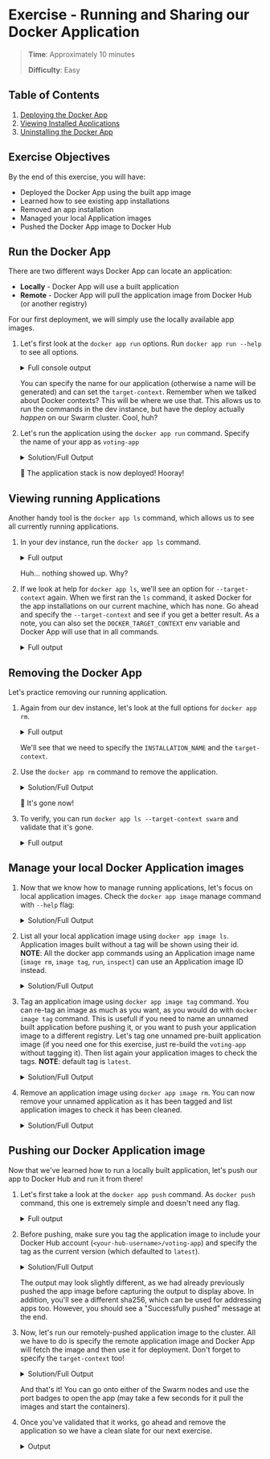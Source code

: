 # Exercise - Running and Sharing our Docker Application

> **Time**: Approximately 10 minutes
>
> **Difficulty**: Easy

## Table of Contents

1. [Deploying the Docker App](#deploying-the-docker-app)
1. [Viewing Installed Applications](#viewing-installed-applications)
1. [Uninstalling the Docker App](#uninstalling-the-docker-app)


## Exercise Objectives

By the end of this exercise, you will have:

- Deployed the Docker App using the built app image
- Learned how to see existing app installations
- Removed an app installation
- Managed your local Application images
- Pushed the Docker App image to Docker Hub


## Run the Docker App

There are two different ways Docker App can locate an application:

- **Locally** - Docker App will use a built application 
- **Remote** - Docker App will pull the application image from Docker Hub (or another registry)

For our first deployment, we will simply use the locally available app images.

1. Let's first look at the `docker app run` options. Run `docker app run --help` to see all options.

    <details>
      <summary>Full console output</summary>

    ```console
    $ docker app run --help

    Usage:  docker app run [OPTIONS] [APP_IMAGE]

    Run an application based on a docker app image.

    Aliases:
      run, deploy

    Examples:
    $ docker app run --name myinstallation --target-context=mycontext myrepo/myapp:mytag

    Options:
          --credential stringArray        Add a single credential, additive ontop of any --credential-set used
          --credential-set stringArray    Use a YAML file containing a credential set or a credential set present in the credential store
          --name string                   Assign a name to the installation
          --namespace string              Kubernetes namespace to install into (default "default")
          --orchestrator string           Orchestrator to install on (swarm, kubernetes)
          --parameters-file stringArray   Override parameters file
      -s, --set stringArray               Override parameter value
          --target-context string         Context on which the application is installed (default: <current-context>)
          --with-registry-auth            Sends registry auth
    ```
    </details>

    You can specify the name for our application (otherwise a name will be generated) and can set the `target-context`. Remember when we talked about Docker contexts? This will be where we use that. This allows us to run the commands in the dev instance, but have the deploy actually _happen_ on our Swarm cluster. Cool, huh?

2. Let's run the application using the `docker app run` command. Specify the name of your app as `voting-app`

    <details>
      <summary>Solution/Full Output</summary>

      ```console
      $ docker app run myuser/voting-app:v0.1 --name voting-app  --target-context swarm
      Creating network front-tier
      Creating network back-tier
      Creating service voting-app_vote
      Creating service voting-app_redis
      Creating service voting-app_db
      Creating service voting-app_worker
      Creating service voting-app_result
      Application "voting-app" installed on context "swarm"
      ```
    </details>

    :tada: The application stack is now deployed! Hooray!


## Viewing running Applications

Another handy tool is the `docker app ls` command, which allows us to see all currently running applications.

1. In your dev instance, run the `docker app ls` command. 

    <details>
      <summary>Full output</summary>

      ```console
      $ docker app ls
      INSTALLATION APPLICATION LAST ACTION RESULT CREATED MODIFIED REFERENCE
      ```
    </details>

    Huh... nothing showed up. Why?

2. If we look at help for `docker app ls`, we'll see an option for `--target-context` again. When we first ran the `ls` command, it asked Docker for the app installations on our current machine, which has none. Go ahead and specify the `--target-context` and see if you get a better result. As a note, you can also set the `DOCKER_TARGET_CONTEXT` env variable and Docker App will use that in all commands.

    <details>
      <summary>Full output</summary>
      
    ```console
    $ docker app ls --target-context swarm
    INSTALLATION APPLICATION        LAST ACTION RESULT  CREATED   MODIFIED  REFERENCE
    voting-app   voting-app (0.1.0) install     success 2 minutes 2 minutes
    ```
    </details>


## Removing the Docker App

Let's practice removing our running application.

1. Again from our dev instance, let's look at the full options for `docker app rm`.

    <details>
      <summary>Full output</summary>
      
    ```console
    $ docker app rm --help
    Usage:  docker app rm INSTALLATION_NAME [--target-context TARGET_CONTEXT] [OPTIONS]

    Remove an application

    Examples:
    $ docker app rm myinstallation --target-context=mycontext

    Options:
          --credential-set stringArray   Use a YAML file containing a credential set or a credential set
                                        present in the credential store
          --force                        Force removal of installation
          --target-context string        Context on which the application is installed (default: <current-context>)
          --with-registry-auth           Sends registry auth
    ```
    </details>

    We'll see that we need to specify the `INSTALLATION_NAME` and the `target-context`.

2. Use the `docker app rm` command to remove the application.

    <details>
      <summary>Solution/Full Output</summary>
    
    ```console
    $ docker app rm voting-app --target-context swarm
    Removing service voting-app_db
    Removing service voting-app_redis
    Removing service voting-app_result
    Removing service voting-app_vote
    Removing service voting-app_worker
    Removing network back-tier
    Removing network front-tier
    Application "voting-app" uninstalled on context "swarm"
    ```
    </details>

    :tada: It's gone now!

3. To verify, you can run `docker app ls --target-context swarm` and validate that it's gone.

    <details>
      <summary>Full output</summary>
    
    ```console
    $ docker app ls --target-context swarm
    INSTALLATION APPLICATION LAST ACTION RESULT CREATED MODIFIED REFERENCE
    ```
    </details>

## Manage your local Docker Application images

1. Now that we know how to manage running applications, let's focus on local application images.
  Check the `docker app image` manage command with `--help` flag:

    <details>
      <summary>Solution/Full Output</summary>
    
    ```console
    $ docker app image --help
    Usage:	docker app image COMMAND

    Manage application images

    Commands:
      ls          List application images
      rm          Remove an application image
      tag         Create a new tag from an application image

    Run 'docker app image COMMAND --help' for more information on a command.
    ```
    </details>

2. List all your local application image using `docker app image ls`. Application images built without a tag will be shown using their id. **NOTE**: All the docker app commands using an Application image name (`image rm`, `image tag`, `run`, `inspect`) can use an Application image ID instead.

    <details>
      <summary>Solution/Full Output</summary>
    
    ```console
    $ docker app image ls
    APP IMAGE                                                        APP NAME
    2f519fef648813aad582c87a0aeeab7cda616447cc7356375ca634650b0ed14b voting-app
    username/voting-app:v0.1                                         voting-app
    ```
    </details>

3. Tag an application image using `docker app image tag` command. You can re-tag an image as much as you want, as you would do with `docker image tag` command. This is usefull if you need to name an unnamed built application before pushing it, or you want to push your application image to a different registry. Let's tag one unnamed pre-built application image (if you need one for this exercise, just re-build the `voting-app` without tagging it). Then list again your application images to check the tags. **NOTE**: default tag is `latest`.

    <details>
      <summary>Solution/Full Output</summary>
    
    ```console
    $ docker app image tag 2f519fef648813aad582c87a0aeeab7cda616447cc7356375ca634650b0ed14b myregistry/username/voting-app
    $ docker app image ls
    APP IMAGE                                                        APP NAME
    2f519fef648813aad582c87a0aeeab7cda616447cc7356375ca634650b0ed14b voting-app
    username/hello-world:v0.1                                        voting-app
    myregistry/username/voting-app:latest                            voting-app
    ```
    </details>

4. Remove an application image using `docker app image rm`. You can now remove your unnamed application as it has been tagged and list application images to check it has been cleaned.
    <details>
      <summary>Solution/Full Output</summary>
    
    ```console
    $ docker app image rm 2f519fef648813aad582c87a0aeeab7cda616447cc7356375ca634650b0ed14b
    Deleted: 2f519fef648813aad582c87a0aeeab7cda616447cc7356375ca634650b0ed14b
    $ docker app image ls
    APP IMAGE                             APP NAME
    username/hello-world:v0.1             voting-app
    myregistry/username/voting-app:latest voting-app
    ```
    </details>

## Pushing our Docker Application image

Now that we've learned how to run a locally built application, let's push our app to Docker Hub and run it from there!

1. Let's first take a look at the `docker app push` command. As `docker push` command, this one is extremely simple and doesn't need any flag.

    <details>
      <summary>Full output</summary>
    
    ```console
    $ docker app push --help

    Usage:  docker app push [APP_IMAGE]

    Push an application image to a registry

    Examples:
    $ docker app push myrepo/myapp:mytag
    ```
    </details>

2. Before pushing, make sure you tag the application image to include your Docker Hub account (`<your-hub-username>/voting-app`) and specify the tag as the current version (which defaulted to `latest`).

    <details>
      <summary>Solution/Full Output</summary>
    
    ```console
    $ docker app push username/voting-app:0.1.0
    docker.io/username/voting-app:0.1.0-invoc
    username/examplevotingapp_vote
    sha256:a0d4d29d...: Skip (already present)
    redis:alpine
    sha256:ef67270b...: Skip (already present)
    postgres:9.4
    sha256:094e3a9e...: Skip (already present)
    dockersamples/examplevotingapp_worker
    sha256:55753a7b...: Skip (already present)
    mikesir87/examplevotingapp_result
    sha256:69198c25...: Skip (already present)
    WARN[0003] reference for unknown type: application/vnd.cnab.config.v1+json
    Successfully pushed bundle to docker.io/username/voting-app.dockerapp:0.1.0. Digest is sha256:ca706ede7e387173cf28b20e65336299873c072deb422c35a0fd57379b46932e.
    ```
    </details>

    The output may look slightly different, as we had already previously pushed the app image before capturing the output to display above. In addition, you'll see a different sha256, which can be used for addressing apps too. However, you should see a "Successfully pushed" message at the end.

3. Now, let's run our remotely-pushed application image to the cluster. All we have to do is specify the remote application image and Docker App will fetch the image and then use it for deployment. Don't forget to specify the `target-context` too!

    <details>
      <summary>Solution/Full Output</summary>
    
    ```console
    $ docker app install username/voting-app:0.1.0 --name voting-app --target-context swarm
    Creating network back-tier
    Creating network front-tier
    Creating service voting-app_db
    Creating service voting-app_worker
    Creating service voting-app_result
    Creating service voting-app_vote
    Creating service voting-app_redis
    Application "voting-app" installed on context "swarm"
    ```
    </details>

    And that's it! You can go onto either of the Swarm nodes and use the port badges to open the app (may take a few seconds for it pull the images and start the containers).

5. Once you've validated that it works, go ahead and remove the application so we have a clean slate for our next exercise.

    <details>
      <summary>Output</summary>
    
    ```console
    $ docker app rm voting-app --target-context swarm
    Application "voting-app" removed on context "swarm"
    ```
    </details>
